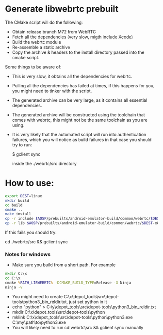 Generate libwebrtc prebuilt
===========================

The CMake script will do the following:

- Obtain release branch M72 from WebRTC
- Fetch all the dependencies (very slow, migth include Xcode)
- Build the webrtc module
- Re-assemble a static archive
- Copy the archive & headers to the install directory passed into the cmake script.

Some things to be aware of:

- This is very slow, it obtains all the dependencies for webrtc.
- Pulling all the dependencies has failed at times, if this happens for you, you might need to tinker with the script.
- The generated archive can be very large, as it contains all essential dependencies.
- The generated archive will be constructed using the toolchain that comes with webrtc, this might not be the same toolchain as you are using.
- It is very likely that the automated script will run into authentication failures, which you will notice as build failures
  in that case you should try to run:

  $ gclient sync

  inside the ./webrtc/src directory


# How to use:

```sh
export DEST=linux
mkdir build
cd build
cmake ..
make install
cp -r include $AOSP/prebuilts/android-emulator-build/common/webrtc/$DEST-x86_64
cp -r lib $AOSP/prebuilts/android-emulator-build/common/webrtc/$DEST-x86_64
```

If this fails you should try:

cd ./webrtc/src && gclient sync

### Notes for windows

- Make sure you build from a short path. For example 

```bat
mkdir C:\x
cd C:\x
cmake %PATH_LIBWEBRTC% -DCMAKE_BUILD_TYPE=Release -G Ninja
ninja -v
```

- You might need to create C:\x\depot_tools\src\depot-tools\python3_bin_reldir.txt, just set python in it
- echo "python" > C:\y\depot_tools\src\depot-tools\python3_bin_reldir.txt
- mkdir C:\x\depot_tools\src\depot-tools\python
- mklink  C:\x\depot_tools\src\depot-tools\python\python3.exe C:\my\path\to\python3.exe
- You will likely need to run cd webrtc\src && gclient sync manually
